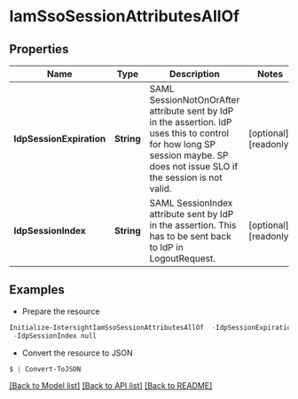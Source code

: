 # IamSsoSessionAttributesAllOf
## Properties

Name | Type | Description | Notes
------------ | ------------- | ------------- | -------------
**IdpSessionExpiration** | **String** | SAML SessionNotOnOrAfter attribute sent by IdP in the assertion. IdP uses this to control for how long SP session maybe. SP does not issue SLO if the session is not valid. | [optional] [readonly] 
**IdpSessionIndex** | **String** | SAML SessionIndex attribute sent by IdP in the assertion. This has to be sent back to IdP in LogoutRequest. | [optional] [readonly] 

## Examples

- Prepare the resource
```powershell
Initialize-IntersightIamSsoSessionAttributesAllOf  -IdpSessionExpiration null `
 -IdpSessionIndex null
```

- Convert the resource to JSON
```powershell
$ | Convert-ToJSON
```

[[Back to Model list]](../README.md#documentation-for-models) [[Back to API list]](../README.md#documentation-for-api-endpoints) [[Back to README]](../README.md)

